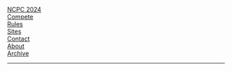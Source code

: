 <div class="navbar-wrapper" markdown="0">
<div class="navbar-link navbar-toggler" onClick="document.getElementById('navbar').classList.toggle('open');">
    <span></span><span></span><span></span>
</div>
<nav id="navbar" class="navbar menu-bar" >
  <a href="/ncpc2024/"><div class="menu-item">NCPC 2024</div></a>
  <a href="/ncpc2024/compete"><div class="menu-item">Compete</div></a>
  <a href="/ncpc2024/compete#rules"><div class="menu-item">Rules</div></a>
  <a href="/ncpc2024/sites"><div class="menu-item">Sites</div></a>
  <a href="/ncpc2024/contact"><div class="menu-item">Contact</div></a>
  <a href="/about"><div class="menu-item">About</div></a>
  <a href="/archive"><div class="menu-item">Archive</div></a>
</nav>
<hr/>
</div>
